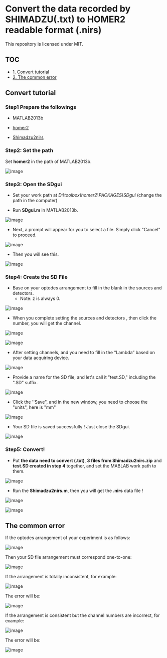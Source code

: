 # Convert the data recorded by SHIMADZU(.txt) to HOMER2 readable format (.nirs)

This repository is licensed under MIT.

## TOC

-   [1. Convert tutorial](#Conver-tutorial)
-   [2. The common error](#The-common-error)



## Convert tutorial

### Step1 Prepare the followings

- MATLAB2013b

- [homer2](https://www.nitrc.org/plugins/mwiki/index.php/homer2:MainPage)

- [Shimadzu2nirs](https://www.nitrc.org/projects/shimadzu2nirs/)

### Step2: Set the path

Set **homer2**  in the path of MATLAB2013b.

![image](https://github.com/HaiyanKong/Convert-data.txt-to-data.nirs/blob/main/image/1.png)

### Step3: Open the SDgui

- Set your work path at  *D:\toolbox\homer2\PACKAGES\SDgui* (change the path in the computer)

- Run **SDgui.m** in MATLAB2013b.

![image](https://github.com/HaiyanKong/Convert-data.txt-to-data.nirs/blob/main/image/2.png)

- Next, a prompt will appear for you to select a file. Simply click "Cancel" to proceed.

![image](https://github.com/HaiyanKong/Convert-data.txt-to-data.nirs/blob/main/image/3.png)

- Then you will see this.

![image](https://github.com/HaiyanKong/Convert-data.txt-to-data.nirs/blob/main/image/4.png)

### Step4: Create the SD File

- Base on your optodes arrangement to fill in the blank in the sources and detectors.
  - Note: z is always 0.


![image](https://github.com/HaiyanKong/Convert-data.txt-to-data.nirs/blob/main/image/5.png)

- When you complete setting the sources and detectors , then click the number, you will get the channel.

![image](https://github.com/HaiyanKong/Convert-data.txt-to-data.nirs/blob/main/image/6.png)

![image](https://github.com/HaiyanKong/Convert-data.txt-to-data.nirs/blob/main/image/7.png)

- After setting channels, and you need to fill in the “Lambda” based on your data acquiring device.

![image](https://github.com/HaiyanKong/Convert-data.txt-to-data.nirs/blob/main/image/8.png)

- Provide a name for the SD file, and let's call it "test.SD," including the ".SD" suffix.

![image](https://github.com/HaiyanKong/Convert-data.txt-to-data.nirs/blob/main/image/9.png)

- Click the ''Save", and in the new window, you need to choose the "units", here is "mm"

![image](https://github.com/HaiyanKong/Convert-data.txt-to-data.nirs/blob/main/image/10.png)

- Your SD file is saved successfully ! Just close the SDgui.

![image](https://github.com/HaiyanKong/Convert-data.txt-to-data.nirs/blob/main/image/11.png)

### Step5: Convert!

- Put **the data need to convert (.txt)**, **3 files from Shimadzu2nirs.zip** and **test.SD created in step 4**  together, and set the MABLAB work path to them.

![image](https://github.com/HaiyanKong/Convert-data.txt-to-data.nirs/blob/main/image/12.png)

- Run the **Shimadzu2nirs.m**, then you will get the **.nirs** data file !

![image](https://github.com/HaiyanKong/Convert-data.txt-to-data.nirs/blob/main/image/13.png)

![image](https://github.com/HaiyanKong/Convert-data.txt-to-data.nirs/blob/main/image/14.png)



## The common error

If the optodes arrangement of your experiment is as follows:

![image](https://github.com/HaiyanKong/Convert-data.txt-to-data.nirs/blob/main/error/1.png)

Then your SD file arrangement must correspond one-to-one:

![image](https://github.com/HaiyanKong/Convert-data.txt-to-data.nirs/blob/main/error/2.png)

If the arrangement is totally inconsistent, for example:

![image](https://github.com/HaiyanKong/Convert-data.txt-to-data.nirs/blob/main/error/3.png)

The error will be:

![image](https://github.com/HaiyanKong/Convert-data.txt-to-data.nirs/blob/main/error/4.png)

If the arrangement is consistent but the channel numbers are incorrect, for example:

![image](https://github.com/HaiyanKong/Convert-data.txt-to-data.nirs/blob/main/error/5.png)

The error will be:

![image](https://github.com/HaiyanKong/Convert-data.txt-to-data.nirs/blob/main/error/6.png)

